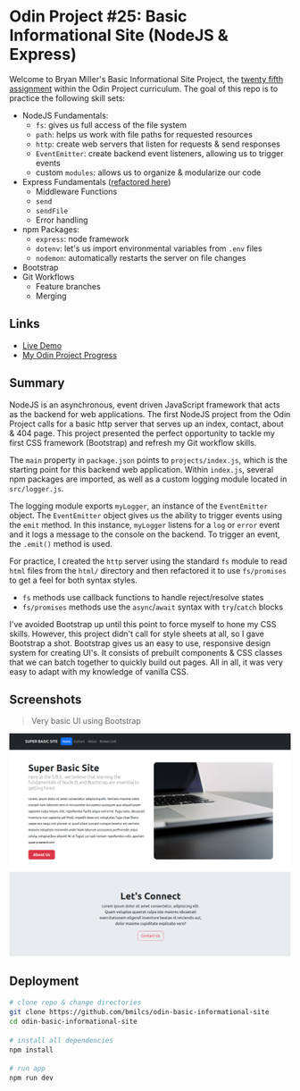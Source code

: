 # Odin Project #25: Basic Informational Site (NodeJS & Express)

Welcome to Bryan Miller's Basic Informational Site Project, the [twenty fifth assignment](https://www.theodinproject.com/lessons/nodejs-basic-informational-site) within the Odin Project curriculum. The goal of this repo is to practice the following skill sets:

- NodeJS Fundamentals:
  - `fs`: gives us full access of the file system
  - `path`: helps us work with file paths for requested resources
  - `http`: create web servers that listen for requests & send responses
  - `EventEmitter`: create backend event listeners, allowing us to trigger events
  - custom `modules`: allows us to organize & modularize our code
- Express Fundamentals ([refactored here](https://github.com/bmilcs/odin-basic-informational-site/blob/express_refactor/project/index.js))
  - Middleware Functions
  - `send`
  - `sendFile`
  - Error handling
- npm Packages:
  - `express`: node framework
  - `dotenv`: let's us import environmental variables from `.env` files
  - `nodemon`: automatically restarts the server on file changes
- Bootstrap
- Git Workflows
  - Feature branches
  - Merging

## Links

- [Live Demo](https://replit.com/@bmilcsxreplit/odin-basic-informational-site?v=1)
- [My Odin Project Progress](https://github.com/bmilcs/odin-project)

## Summary

NodeJS is an asynchronous, event driven JavaScript framework that acts as the backend for web applications. The first NodeJS project from the Odin Project calls for a basic http server that serves up an index, contact, about & 404 page. This project presented the perfect opportunity to tackle my first CSS framework (Bootstrap) and refresh my Git workflow skills.

The `main` property in `package.json` points to `projects/index.js`, which is the starting point for this backend web application. Within `index.js`, several npm packages are imported, as well as a custom logging module located in `src/logger.js`.

The logging module exports `myLogger`, an instance of the `EventEmitter` object. The `EventEmitter` object gives us the ability to trigger events using the `emit` method. In this instance, `myLogger` listens for a `log` or `error` event and it logs a message to the console on the backend. To trigger an event, the `.emit()` method is used.

For practice, I created the `http` server using the standard `fs` module to read `html` files from the `html/` directory and then refactored it to use `fs/promises` to get a feel for both syntax styles.

- `fs` methods use callback functions to handle reject/resolve states
- `fs/promises` methods use the `async`/`await` syntax with `try`/`catch` blocks

I've avoided Bootstrap up until this point to force myself to hone my CSS skills. However, this project didn't call for style sheets at all, so I gave Bootstrap a shot. Bootstrap gives us an easy to use, responsive design system for creating UI's. It consists of prebuilt components & CSS classes that we can batch together to quickly build out pages. All in all, it was very easy to adapt with my knowledge of vanilla CSS.

## Screenshots

> Very basic UI using Bootstrap

![Home](screenshots/home.png)

## Deployment

```sh
# clone repo & change directories
git clone https://github.com/bmilcs/odin-basic-informational-site
cd odin-basic-informational-site

# install all dependencies
npm install

# run app
npm run dev
```

